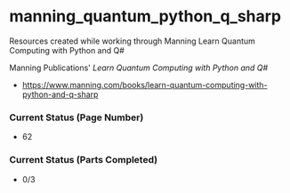 # manning_quantum_python_q_sharp
Resources created while working through Manning Learn Quantum Computing with Python and Q#

Manning Publications' *Learn Quantum Computing with Python and Q#*
- https://www.manning.com/books/learn-quantum-computing-with-python-and-q-sharp

### Current Status (Page Number)
- 62

### Current Status (Parts Completed)
- 0/3
